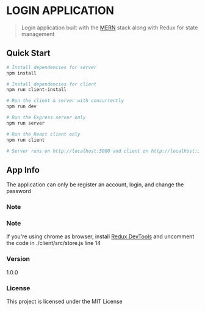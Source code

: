 # LOGIN APPLICATION

> Login application built with the [M](https://www.mongodb.com/)[E](https://expressjs.com/)[R](https://reactjs.org/)[N](https://nodejs.org/) stack along with Redux for state management

## Quick Start

```bash
# Install dependencies for server
npm install

# Install dependencies for client
npm run client-install

# Run the client & server with concurrently
npm run dev

# Run the Express server only
npm run server

# Run the React client only
npm run client

# Server runs on http://localhost:5000 and client on http://localhost:3000
```

## App Info

The application can only be register an account, login, and change the password

### Note

### Note

If you're using chrome as browser, install [ Redux DevTools](https://chrome.google.com/webstore/detail/redux-devtools/lmhkpmbekcpmknklioeibfkpmmfibljd) and uncomment the code in ./client/src/store.js line 14

### Version

1.0.0

### License

This project is licensed under the MIT License
